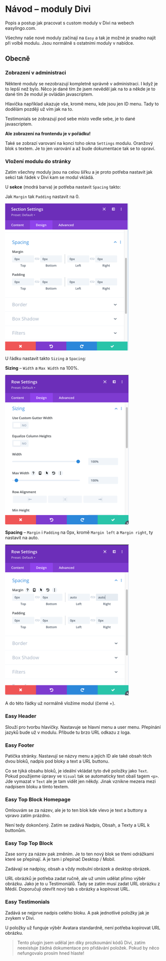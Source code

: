 # Návod – moduly Divi

Popis a postup jak pracovat s custom moduly v Divi na webech easylingo.com.

Všechny naše nové moduly začínají na `Easy` a tak je možné je snadno najít při volbě modulu. Jsou normálně s ostatními moduly v nabídce.

## Obecně

### Zobrazení v administraci

Některé moduly se nezobrazují kompletně správně v administraci. I když je to lepší než bylo. Něco je dané tím že jsem nevěděl jak na to a někde je to dané tím že modul je ovládán javascriptem.

Hlavička například ukazuje vše, kromě menu, kde jsou jen ID menu. Tady to dodělám později už vím jak na to.

Testimonials se zobrazují pod sebe místo vedle sebe, je to dané javascriptem.

**Ale zobrazení na frontendu je v pořádku!**

Také se zobrazí varovaní na konci toho okna `Settings` modulu. Oranžový blok s textem. Je to jen varování a až bude dokumentace tak se to opraví.

### Vložení modulu do stránky

Zatím všechny moduly jsou na celou šířku a je proto potřeba nastavit jak sekci tak řádek v Divi kam se modul vkládá.

U **sekce** (modrá barva) je potřeba nastavit `Spacing` takto:

Jak `Margin` tak `Padding` nastavit na 0.

<img src="images/section-settings.png" alt="Nastavení Spacing u Sekce" width="400" />

U řádku nastavit takto `Sizing` a `Spacing`:

**Sizing** – `Width` a `Max Width` na 100%.

<img src="images/row-sizing.png" alt="Nastavení Spacing u Sekce" width="400" />

**Spacing** – `Margin` i `Padding` na 0px, kromě `Margin left` a `Margin right`, ty nastavit na auto.

<img src="images/row-spacing.png" alt="Nastavení Spacing u Sekce" width="400" />

A do této řádky už normálně vložíme modul (černé +).

### Easy Header

Slouží pro tvorbu hlavičky. Nastavuje se hlavní menu a user menu. Přepínání jazyků bude už v modulu. Přibude tu brzo URL odkazu z loga.

### Easy Footer

Patička stránky. Nastavují se názvy menu a jejich ID ale také obsah těch dvou bloků, nadpis pod bloky a text a URL buttonu.

Co se týká obsahu bloků, je ideální vkládat tyto dvě položky jako `Text`. Pokud použijeme úpravy ve `Visual` tak se automaticky text obalí tagem `<p>`. Jde vymazat v `Text` ale je tam vidět jen někdy. Jinak vznikne mezera mezi nadpisem bloku a tímto textem.

### Easy Top Block Homepage

Omlouvám se za název, ale je to ten blok kde vlevo je text a buttony a vpravo zatím prázdno.

Není tedy dokončený. Zatím se zadává Nadpis, Obsah, a Texty a URL k buttonům.

### Easy Top Top Block

Zase sorry za název pak změním. Je to ten nový blok se třemi odrážkami které se přepínají. A je tam i přepínač Desktop / Mobil.

Zadávají se nadpisy, obsah a vždy mobulní obrázek a desktop obrázek.

URL obrázků je potřeba zadat ručně, ale už umím udělat přímo výběr obrázku. Jako je to u Testimoniálů. Tady se zatím musí zadat URL obrázku z Médií. Doporučuji otevřít nový tab s obrázky a kopírovat URL.

### Easy Testimonials

Zadává se nejprve nadpis celého bloku. A pak jednotlivé položky jak je zvykem v Divi.

U položky už funguje výběr Avatara standardně, není potřeba kopírovat URL obrázku.

> Tento plugin jsem udělal jen díky prozkoumání kódů Divi, zatím neexistuje žádná dokumentace pro přidávání položek. Pokud by něco nefungovalo prosím hned hlaste!
